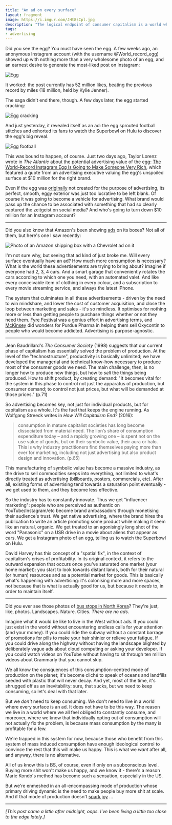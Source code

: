 ```yaml
---
title: "An ad on every surface"
layout: fragment
image: https://i.imgur.com/JHt8sCpl.jpg
description: "The logical endpoint of consumer capitalism is a world where every square inch of existence is both commodified and contains an advertisement for something else."
tags:
- advertising
---
```


Did you see the egg? You must have seen the egg. A few weeks ago, an anonymous Instagram account (with the username @World\_record\_egg) showed up with nothing more than a very wholesome photo of an egg, and an earnest desire to generate the most-liked post on Instagram:

![Egg](https://i.imgur.com/I741Utsm.jpg)

It worked: the post currently has 52 million likes, beating the previous record by miles (18 million, held by Kylie Jenner).

The saga didn't end there, though. A few days later, the egg started cracking:

![Egg cracking](https://i.imgur.com/7pepPEYm.jpg)

And just yesterday, it revealed itself as an ad: the egg sprouted football stitches and exhorted its fans to watch the Superbowl on Hulu to discover the egg's big reveal.

![Egg football](https://i.imgur.com/ucwD8XDm.jpg)

This was bound to happen, of course. Just two days ago, Taylor Lorenz wrote in _The Atlantic_ about the potential advertising value of the egg: [The World-Record Instagram Egg Is Going to Make Someone Very Rich](https://www.theatlantic.com/technology/archive/2019/01/race-monetize-world-record-instagram-egg/581686/), which featured a quote from an advertising executive valuing the egg's unspoiled surface at $10 million for the right brand.

Even if the egg was [originally](https://twitter.com/TaylorLorenz/status/1091512811593834497) not created for the purpose of advertising, its perfect, smooth, eggy exterior was just too lucrative to be left blank. Of course it was going to become a vehicle for advertising. What brand would pass up the chance to be associated with something that had so clearly captured the zeitgeist on social media? And who's going to turn down $10 million for an Instagram account?

***

Did you also know that Amazon's been showing [ads](https://www.wsj.com/articles/amazon-with-little-fanfare-emerges-as-an-advertising-giant-1543248561) on its boxes? Not all of them, but here's one I saw recently:

![Photo of an Amazon shipping box with a Chevrolet ad on it](https://i.imgur.com/JHt8sCpl.jpg)

I'm not sure why, but seeing that ad kind of just broke me. Will every surface eventually have an ad? How much more consumption is necessary? What is the world these advertisements are trying to bring about? Imagine if everyone had 2, 3, 4 cars. And a smart garage that conveniently rotates the cars according to which one you need, with an automated valet. And like every conceivable item of clothing in every colour, and a subscription to every movie streaming service, and always the latest iPhone.

The system that culminates in all these advertisements - driven by the need to win mindshare, and lower the cost of customer acquisition, and close the loop between marketing and sales - it's so mindless. It optimises for nothing more or less than getting people to purchase things whether or not they need them. [Fyre Festival](/posts/fragment-26) was a genius effort in advertising terms, and [McKinsey](https://www.nytimes.com/2019/02/01/business/purdue-pharma-mckinsey-oxycontin-opiods.html) did wonders for Purdue Pharma in helping them sell Oxycontin to people who would become addicted. Advertising is purpose-agnostic.

***

Jean Baudrillard's _The Consumer Society_ (1998) suggests that our current phase of capitalism has essentially solved the problem of production. At the level of the "technostructure", productivity is basically unlimited; we have developed the managerial and technical know-how necessary to produce most of the consumer goods we need. The main challenge, then, is no longer how to produce new things, but how to _sell_ the things being produced. How to shift product, by creating demand: "It becomes vital for the system in this phase to control not just the apparatus of production, but consumer demand; to control not just prices, but what will be demanded at those prices." (p.71)

So advertising becomes key, not just for individual products, but for capitalism as a whole. It's the fuel that keeps the engine running. As Wolfgang Streeck writes in _How Will Capitalism End?_ (2016):

> consumption in mature capitalist societies has long become dissociated from material need. The lion’s share of consumption expenditure today – and a rapidly growing one – is spent not on the use value of goods, but on their symbolic value, their aura or halo. This is why industry practitioners find themselves paying more than ever for marketing, including not just advertising but also product design and innovation. (p.65)

This manufacturing of symbolic value has become a massive industry, as the drive to sell commodities seeps into everything, not limited to what's directly treated as advertising (billboards, posters, commercials, etc). After all, existing forms of advertising tend towards a saturation point eventually - we get used to them, and they become less effective.

So the industry has to constantly innovate. Thus we get "influencer marketing": people who are perceived as authentic on YouTube/Instagram/etc become brand ambassadors through monetising their audience's trust. We get native advertising, where the brand hires the publication to write an article promoting some product while making it seem like an natural, organic. We get treated to an agonisingly long shot of the word "Panasonic" on a USB drive in a movie about aliens that appear as cars. We get a Instagram photo of an egg, telling us to watch the Superbowl on Hulu.

David Harvey has this concept of a "spatial fix", in the context of capitalism's crises of profitability. In its original context, it refers to the outward expansion that occurs once you've saturated one market (your home market): you start to look towards distant lands, both for their natural (or human) resources and as a potential market for goods. This is basically what's happening with advertising: it's colonising more and more spaces, not because that is what is actually good for us, but because it _needs_ to, in order to maintain itself.

***

Did you ever see those photos of [bus stops in North Korea](https://news.nationalgeographic.com/2017/04/north-koreans-bus-stops-photography/)? They're just, like, photos. Landscapes. Nature. Cities. _There are no ads._

Imagine what it would be like to live in the West without ads. If you could just exist in the world without encountering endless calls for your attention (and your money). If you could ride the subway without a constant barrage of promotions for pills to make your hair shinier or relieve your fatigue. If you could drive along the highway without having the landscape blighted by deliberately vague ads about cloud computing or asking your developer. If you could watch videos on YouTube without having to sit through ten million videos about Grammarly that you cannot skip.

We all know the consquences of this consumption-centred mode of production on the planet; it's become cliché to speak of oceans and landfills seeded with plastic that will never decay. And yet, most of the time, it's shrugged off as an inevitability: sure, that sucks, but we need to keep consuming, so let's deal with that later.

But we _don't_ need to keep consuming. We don't need to live in a world where every surface is an ad. It does not have to be this way. The reason we live in a world where we all feel obliged to constantly consume, and moreover, where we know that individually opting out of consumption will not actually fix the problem, is because mass consumption by the many is profitable for a few.

We're trapped in this system for now, because those who benefit from this system of mass induced consumption have enough ideological control to convince the rest that this will make us happy. This is what we _want_ after all, and anyway, there is no alternative.

All of us know this is BS, of course, even if only on a subconscious level. Buying more shit won't make us happy, and we know it - there's a reason Marie Kondo's method has become such a sensation, especially in the US.

But we're enmeshed in an all-encompassing mode of production whose primary driving dynamic is the need to make people buy more shit at scale. And if that mode of production doesn't [spark joy](https://twitter.com/JeremyPoxon/status/1084724806153494529) ...

***

_\[This post came a little after midnight, oops. I've been living a little too close to the edge lately.\]_
